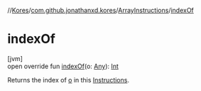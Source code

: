 //[Kores](../../../index.md)/[com.github.jonathanxd.kores](../index.md)/[ArrayInstructions](index.md)/[indexOf](index-of.md)

# indexOf

[jvm]\
open override fun [indexOf](index-of.md)(o: [Any](https://kotlinlang.org/api/latest/jvm/stdlib/kotlin/-any/index.html)): [Int](https://kotlinlang.org/api/latest/jvm/stdlib/kotlin/-int/index.html)

Returns the index of [o](index-of.md) in this [Instructions](../-instructions/index.md).
